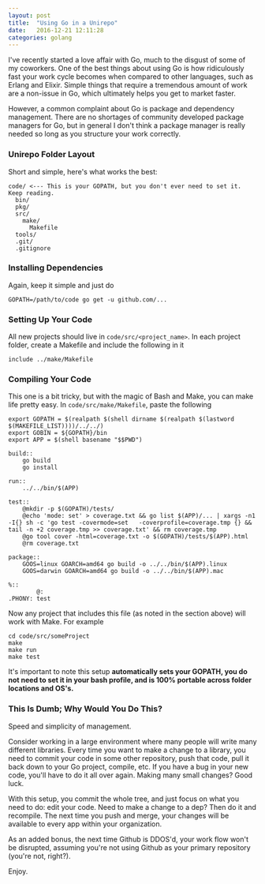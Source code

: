 ```yaml
---
layout: post
title:  "Using Go in a Unirepo"
date:   2016-12-21 12:11:28
categories: golang
---
```


I've recently started a love affair with Go, much to the disgust of some of my coworkers. One of the best things about using Go is how ridiculously fast your work cycle becomes when compared to other languages, such as Erlang and Elixir. Simple things that require a tremendous amount of work are a non-issue in Go, which ultimately helps you get to market faster.

However, a common complaint about Go is package and dependency management. There are no shortages of community developed package managers for Go, but in general I don't think a package manager is really needed so long as you structure your work correctly.

### Unirepo Folder Layout
Short and simple, here's what works the best:

	code/ <--- This is your GOPATH, but you don't ever need to set it. Keep reading.
	  bin/
	  pkg/
	  src/
	    make/
	      Makefile
	  tools/
	  .git/
	  .gitignore

### Installing Dependencies
Again, keep it simple and just do

	GOPATH=/path/to/code go get -u github.com/...

### Setting Up Your Code
All new projects should live in `code/src/<project_name>`. In each project folder, create a Makefile and include the following in it

	include ../make/Makefile

### Compiling Your Code
This one is a bit tricky, but with the magic of Bash and Make, you can make life pretty easy. In `code/src/make/Makefile`, paste the following

	export GOPATH = $(realpath $(shell dirname $(realpath $(lastword $(MAKEFILE_LIST))))/../../)
	export GOBIN = ${GOPATH}/bin
	export APP = $(shell basename "$$PWD")

	build::
		go build
		go install

	run::
		../../bin/$(APP)

	test::
		@mkdir -p $(GOPATH)/tests/
		@echo 'mode: set' > coverage.txt && go list $(APP)/... | xargs -n1 -I{} sh -c 'go test -covermode=set 	-coverprofile=coverage.tmp {} && tail -n +2 coverage.tmp >> coverage.txt' && rm coverage.tmp
		@go tool cover -html=coverage.txt -o $(GOPATH)/tests/$(APP).html
		@rm coverage.txt

	package::
		GOOS=linux GOARCH=amd64 go build -o ../../bin/$(APP).linux
		GOOS=darwin GOARCH=amd64 go build -o ../../bin/$(APP).mac

	%::
			@:
	.PHONY: test

Now any project that includes this file (as noted in the section above) will work with Make. For example

	cd code/src/someProject
	make
	make run
	make test

It's important to note this setup **automatically sets your GOPATH, you do not need to set it in your bash profile, and is 100% portable across folder locations and OS's.**
### This Is Dumb; Why Would You Do This?
Speed and simplicity of management.

Consider working in a large environment where many people will write many different libraries. Every time you want to make a change to a library, you need to commit your code in some other repository, push that code, pull it back down to your Go project, compile, etc. If you have a bug in your new code, you'll have to do it all over again. Making many small changes? Good luck.

With this setup, you commit the whole tree, and just focus on what you need to do: edit your code. Need to make a change to a dep? Then do it and recompile. The next time you push and merge, your changes will be available to every app within your organization.

As an added bonus, the next time Github is DDOS'd, your work flow won't be disrupted, assuming you're not using Github as your primary repository (you're not, right?).

Enjoy. 